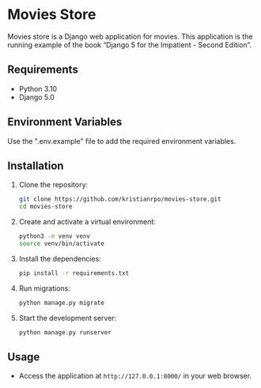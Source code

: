 
# Movies Store

Movies store is a Django web application for movies. This application is the running example of the book “Django 5 for the Impatient - Second Edition”. 

## Requirements

- Python 3.10
- Django 5.0

## Environment Variables
Use the ".env.example" file to add the required environment variables.


## Installation

1. Clone the repository:

   ```bash
   git clone https://github.com/kristianrpo/movies-store.git
   cd movies-store
   ```

2. Create and activate a virtual environment:

   ```bash
   python3 -m venv venv
   source venv/bin/activate
   ```

3. Install the dependencies:

   ```bash
   pip install -r requirements.txt
   ```

4. Run migrations:

   ```bash
   python manage.py migrate
   ```

5. Start the development server:

   ```bash
   python manage.py runserver
   ```

## Usage

- Access the application at `http://127.0.0.1:8000/` in your web browser.
